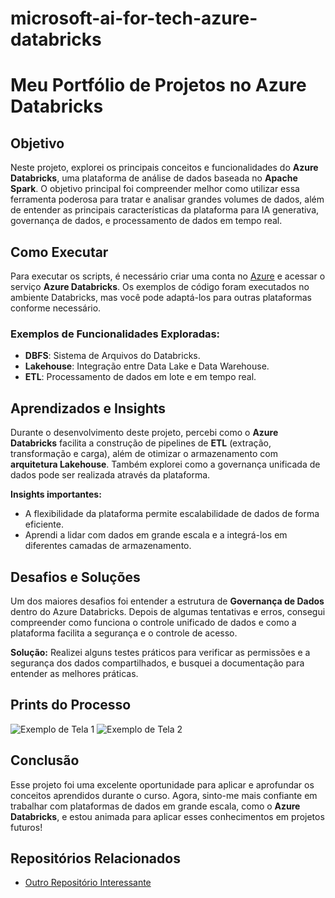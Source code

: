 # microsoft-ai-for-tech-azure-databricks
# Meu Portfólio de Projetos no Azure Databricks

## Objetivo
Neste projeto, explorei os principais conceitos e funcionalidades do **Azure Databricks**, uma plataforma de análise de dados baseada no **Apache Spark**. O objetivo principal foi compreender melhor como utilizar essa ferramenta poderosa para tratar e analisar grandes volumes de dados, além de entender as principais características da plataforma para IA generativa, governança de dados, e processamento de dados em tempo real.

## Como Executar
Para executar os scripts, é necessário criar uma conta no [Azure](https://azure.microsoft.com/) e acessar o serviço **Azure Databricks**. Os exemplos de código foram executados no ambiente Databricks, mas você pode adaptá-los para outras plataformas conforme necessário.

### Exemplos de Funcionalidades Exploradas:
- **DBFS**: Sistema de Arquivos do Databricks.
- **Lakehouse**: Integração entre Data Lake e Data Warehouse.
- **ETL**: Processamento de dados em lote e em tempo real.

## Aprendizados e Insights
Durante o desenvolvimento deste projeto, percebi como o **Azure Databricks** facilita a construção de pipelines de **ETL** (extração, transformação e carga), além de otimizar o armazenamento com **arquitetura Lakehouse**. Também explorei como a governança unificada de dados pode ser realizada através da plataforma.

**Insights importantes:**
- A flexibilidade da plataforma permite escalabilidade de dados de forma eficiente.
- Aprendi a lidar com dados em grande escala e a integrá-los em diferentes camadas de armazenamento.

## Desafios e Soluções
Um dos maiores desafios foi entender a estrutura de **Governança de Dados** dentro do Azure Databricks. Depois de algumas tentativas e erros, consegui compreender como funciona o controle unificado de dados e como a plataforma facilita a segurança e o controle de acesso.

**Solução:** Realizei alguns testes práticos para verificar as permissões e a segurança dos dados compartilhados, e busquei a documentação para entender as melhores práticas.

## Prints do Processo
![Exemplo de Tela 1](link_da_imagem_ou_screenshot)
![Exemplo de Tela 2](link_da_imagem_ou_screenshot)

## Conclusão
Esse projeto foi uma excelente oportunidade para aplicar e aprofundar os conceitos aprendidos durante o curso. Agora, sinto-me mais confiante em trabalhar com plataformas de dados em grande escala, como o **Azure Databricks**, e estou animada para aplicar esses conhecimentos em projetos futuros!

## Repositórios Relacionados
- [Outro Repositório Interessante](link_para_outro_repositório)
